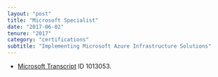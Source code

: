 ```yaml
---
layout: "post"
title: "Microsoft Specialist"
date: "2017-06-02"
tenure: "2017"
category: "certifications"
subtitle: "Implementing Microsoft Azure Infrastructure Solutions"
---
```

- <a href="https://mcp.microsoft.com/Anonymous//Transcript/Validate" target="_blank">Microsoft Transcript</a> ID 1013053.
<!--more-->
